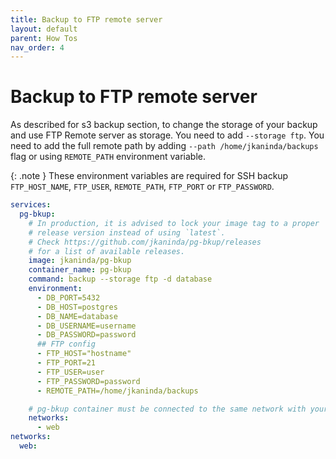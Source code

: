 ```yaml
---
title: Backup to FTP remote server
layout: default
parent: How Tos
nav_order: 4
---
```

# Backup to FTP remote server


As described for s3 backup section, to change the storage of your backup and use FTP Remote server as storage. You need to add `--storage ftp`.
You need to add the full remote path by adding `--path /home/jkaninda/backups` flag or using `REMOTE_PATH` environment variable.

{: .note }
These environment variables are required for SSH backup `FTP_HOST_NAME`, `FTP_USER`, `REMOTE_PATH`, `FTP_PORT` or `FTP_PASSWORD`.

```yml
services:
  pg-bkup:
    # In production, it is advised to lock your image tag to a proper
    # release version instead of using `latest`.
    # Check https://github.com/jkaninda/pg-bkup/releases
    # for a list of available releases.
    image: jkaninda/pg-bkup
    container_name: pg-bkup
    command: backup --storage ftp -d database
    environment:
      - DB_PORT=5432
      - DB_HOST=postgres
      - DB_NAME=database
      - DB_USERNAME=username
      - DB_PASSWORD=password
      ## FTP config
      - FTP_HOST="hostname"
      - FTP_PORT=21
      - FTP_USER=user
      - FTP_PASSWORD=password
      - REMOTE_PATH=/home/jkaninda/backups

    # pg-bkup container must be connected to the same network with your database
    networks:
      - web
networks:
  web:
```